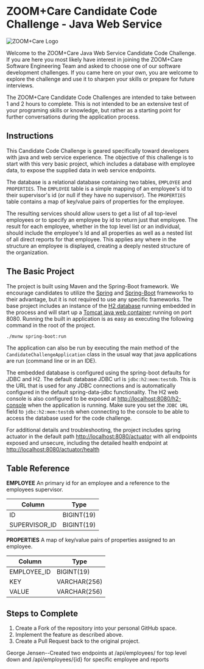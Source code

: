 # ZOOM+Care Candidate Code Challenge - Java Web Service

![ZOOM+Care Logo](https://avatars0.githubusercontent.com/u/48925141?s=150)

Welcome to the ZOOM+Care Java Web Service Candidate Code Challenge. If you are here you most likely have interest in joining the ZOOM+Care Software Engineering Team and asked to choose one of our software development challenges. If you came here on your own, you are welcome to explore the challenge and use it to sharpen your skills or prepare for future interviews.

The ZOOM+Care Candidate Code Challenges are intended to take between 1 and 2 hours to complete. This is not intended to be an extensive test of your programing skills or knowledge, but rather as a starting point for further conversations during the application process.

## Instructions
This Candidate Code Challenge is geared specifically toward developers with java and web service experience. The objective of this challenge is to start with this very basic project, which includes a database with employee data, to expose the supplied data in web service endpoints.

The database is a relational database containing two tables, `EMPLOYEE` and `PROPERTIES`.  The `EMPLOYEE` table is a simple mapping of an employee's id to their supervisor's id (or null if they have no supervisor). The `PROPERTIES` table contains a map of key/value pairs of properties for the employee.

The resulting services should allow users to get a list of all top-level employees or to specify an employee by id to return just that employee.  The result for each employee, whether in the top level list or an individual, should include the employee's Id and all properties as well as a nested list of all direct reports for that employee.  This applies any where in the structure an employee is displayed, creating a deeply nested structure of the organization.

## The Basic Project
The project is built using Maven and the Spring-Boot framework. We encourage candidates to utilize the [Spring](https://spring.io/projects/spring-framework) and [Spring-Boot](https://spring.io/projects/spring-boot) frameworks to their advantage, but it is not required to use any specific frameworks. The base project includes an instance of the [H2 database](https://www.h2database.com/html/main.html) running embedded in the process and will start up a [Tomcat java web container](http://tomcat.apache.org) running on port 8080. Running the built in application is as easy as executing the following command in the root of the project.

```
./mvnw spring-boot:run
```

The application can also be run by executing the main method of the `CandidateChallengeApplication` class in the usual way that java applications are run (command line or in an IDE).

The embedded database is configured using the spring-boot defaults for JDBC and H2. The default database JDBC url is `jdbc:h2:mem:testdb`.  This is the URL that is used for any JDBC connections and is automatically configured in the default spring-data-jdbc functionality. The H2 web console is also configured to be exposed at [http://localhost:8080/h2-console](http://localhost:8080/h2-console) when the application is running.  Make sure you set the `JDBC URL` field to `jdbc:h2:mem:testdb` when connecting to the console to be able to access the database used for the code challenge.

For additional details and troubleshooting, the project includes spring actuator in the default path [http://localhost:8080/actuator](http://localhost:8080/actuator) with all endpoints exposed and unsecure, including the detailed health endpoint at [http://localhost:8080/actuator/health](http://localhost:8080/actuator/health)

## Table Reference
**EMPLOYEE**
An primary id for an employee and a reference to the employees supervisor.

| Column        | Type          |
| ------------- | ------------- |
| ID            | BIGINT(19)    |
| SUPERVISOR_ID | BIGINT(19)    |

**PROPERTIES**
A map of key/value pairs of properties assigned to an employee.

| Column        | Type          |
| ------------- | ------------- |
| EMPLOYEE_ID   | BIGINT(19)    |
| KEY           | VARCHAR(256)  |
| VALUE         | VARCHAR(256)  |


## Steps to Complete
1. Create a Fork of the repository into your personal GitHub space.
2. Implement the feature as described above.
3. Create a Pull Request back to the original project.


George Jensen--Created two endpoints at /api/employees/ for top level down and /api/employees/{id} for specific employee and reports  